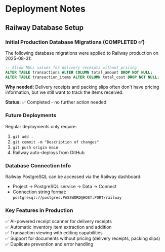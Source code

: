 # Deployment Notes

## Railway Database Setup

### Initial Production Database Migrations (COMPLETED ✅)

The following database migrations were applied to Railway production on 2025-08-31:

```sql
-- Allow NULL values for delivery receipts without pricing
ALTER TABLE transactions ALTER COLUMN total_amount DROP NOT NULL;
ALTER TABLE transaction_items ALTER COLUMN total_cost DROP NOT NULL;
```

**Why needed:** Delivery receipts and packing slips often don't have pricing information, but we still want to track the items received.

**Status:** ✅ Completed - no further action needed

### Future Deployments

Regular deployments only require:
1. `git add .`
2. `git commit -m "Description of changes"`
3. `git push origin main`
4. Railway auto-deploys from GitHub

### Database Connection Info

Railway PostgreSQL can be accessed via the Railway dashboard:
- Project → PostgreSQL service → Data → Connect
- Connection string format: `postgresql://postgres:PASSWORD@HOST:PORT/railway`

### Key Features in Production

✅ AI-powered receipt scanner for delivery receipts  
✅ Automatic inventory item extraction and addition  
✅ Transaction viewing with editing capabilities  
✅ Support for documents without pricing (delivery receipts, packing slips)  
✅ Duplicate prevention and error handling  